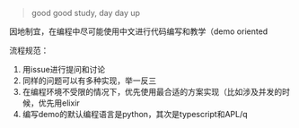 > good good study, day day up

因地制宜，在编程中尽可能使用中文进行代码编写和教学（demo oriented

流程规范：
1. 用issue进行提问和讨论
2. 同样的问题可以有多种实现，举一反三
3. 在编程环境不受限的情况下，优先使用最合适的方案实现（比如涉及并发的时候，优先用elixir
4. 编写demo的默认编程语言是python，其次是typescript和APL/q

